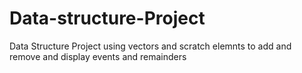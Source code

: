 # Data-structure-Project
Data Structure Project using vectors and scratch elemnts  to add and remove and display events and remainders
